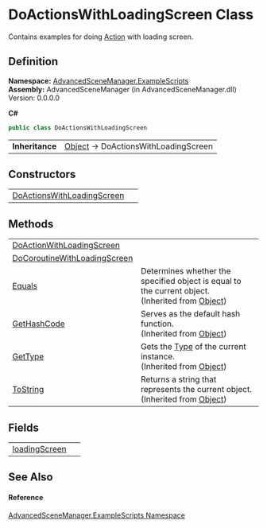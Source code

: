 # DoActionsWithLoadingScreen Class


Contains examples for doing <a href="https://learn.microsoft.com/dotnet/api/system.action" target="_blank" rel="noopener noreferrer">Action</a> with loading screen.



## Definition
**Namespace:** <a href="N_AdvancedSceneManager_ExampleScripts.md">AdvancedSceneManager.ExampleScripts</a>  
**Assembly:** AdvancedSceneManager (in AdvancedSceneManager.dll) Version: 0.0.0.0

**C#**
``` C#
public class DoActionsWithLoadingScreen
```

<table><tr><td><strong>Inheritance</strong></td><td><a href="https://learn.microsoft.com/dotnet/api/system.object" target="_blank" rel="noopener noreferrer">Object</a>  →  DoActionsWithLoadingScreen</td></tr>
</table>



## Constructors
<table>
<tr>
<td><a href="M_AdvancedSceneManager_ExampleScripts_DoActionsWithLoadingScreen__ctor.md">DoActionsWithLoadingScreen</a></td>
<td> </td></tr>
</table>

## Methods
<table>
<tr>
<td><a href="M_AdvancedSceneManager_ExampleScripts_DoActionsWithLoadingScreen_DoActionWithLoadingScreen.md">DoActionWithLoadingScreen</a></td>
<td> </td></tr>
<tr>
<td><a href="M_AdvancedSceneManager_ExampleScripts_DoActionsWithLoadingScreen_DoCoroutineWithLoadingScreen.md">DoCoroutineWithLoadingScreen</a></td>
<td> </td></tr>
<tr>
<td><a href="https://learn.microsoft.com/dotnet/api/system.object.equals#system-object-equals(system-object)" target="_blank" rel="noopener noreferrer">Equals</a></td>
<td>Determines whether the specified object is equal to the current object.<br />(Inherited from <a href="https://learn.microsoft.com/dotnet/api/system.object" target="_blank" rel="noopener noreferrer">Object</a>)</td></tr>
<tr>
<td><a href="https://learn.microsoft.com/dotnet/api/system.object.gethashcode" target="_blank" rel="noopener noreferrer">GetHashCode</a></td>
<td>Serves as the default hash function.<br />(Inherited from <a href="https://learn.microsoft.com/dotnet/api/system.object" target="_blank" rel="noopener noreferrer">Object</a>)</td></tr>
<tr>
<td><a href="https://learn.microsoft.com/dotnet/api/system.object.gettype" target="_blank" rel="noopener noreferrer">GetType</a></td>
<td>Gets the <a href="https://learn.microsoft.com/dotnet/api/system.type" target="_blank" rel="noopener noreferrer">Type</a> of the current instance.<br />(Inherited from <a href="https://learn.microsoft.com/dotnet/api/system.object" target="_blank" rel="noopener noreferrer">Object</a>)</td></tr>
<tr>
<td><a href="https://learn.microsoft.com/dotnet/api/system.object.tostring" target="_blank" rel="noopener noreferrer">ToString</a></td>
<td>Returns a string that represents the current object.<br />(Inherited from <a href="https://learn.microsoft.com/dotnet/api/system.object" target="_blank" rel="noopener noreferrer">Object</a>)</td></tr>
</table>

## Fields
<table>
<tr>
<td><a href="F_AdvancedSceneManager_ExampleScripts_DoActionsWithLoadingScreen_loadingScreen.md">loadingScreen</a></td>
<td> </td></tr>
</table>

## See Also


#### Reference
<a href="N_AdvancedSceneManager_ExampleScripts.md">AdvancedSceneManager.ExampleScripts Namespace</a>  
